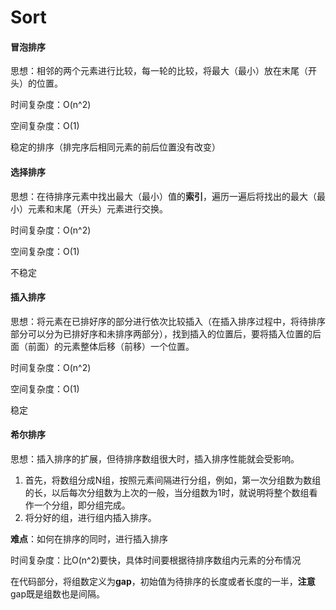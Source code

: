 # Sort

#### 冒泡排序

思想：相邻的两个元素进行比较，每一轮的比较，将最大（最小）放在末尾（开头）的位置。

时间复杂度：O(n^2)

空间复杂度：O(1)

稳定的排序（排完序后相同元素的前后位置没有改变）







#### 选择排序

思想：在待排序元素中找出最大（最小）值的**索引**，遍历一遍后将找出的最大（最小）元素和末尾（开头）元素进行交换。

时间复杂度：O(n^2)

空间复杂度：O(1)

不稳定





#### 插入排序

思想：将元素在已排好序的部分进行依次比较插入（在插入排序过程中，将待排序部分可以分为已排好序和未排序两部分），找到插入的位置后，要将插入位置的后面（前面）的元素整体后移（前移）一个位置。

时间复杂度：O(n^2)

空间复杂度：O(1)

稳定





#### 希尔排序

思想：插入排序的扩展，但待排序数组很大时，插入排序性能就会受影响。

1. 首先，将数组分成N组，按照元素间隔进行分组，例如，第一次分组数为数组的长，以后每次分组数为上次的一般，当分组数为1时，就说明将整个数组看作一个分组，即分组完成。
2. 将分好的组，进行组内插入排序。

**难点**：如何在排序的同时，进行插入排序

时间复杂度：比O(n^2)要快，具体时间要根据待排序数组内元素的分布情况

在代码部分，将组数定义为**gap**，初始值为待排序的长度或者长度的一半，**注意** gap既是组数也是间隔。

